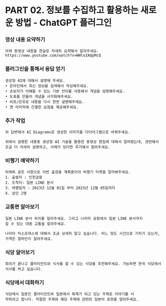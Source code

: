 # PART 02. 정보를 수집하고 활용하는 새로운 방법 - ChatGPT 플러그인

### 영상 내용 요약하기

```
아래 동영상 내용을 한글로 자세히 요약해서 알려주세요.
https://www.youtube.com/watch?v=WWloIAQpMcQ
```

### 플러그인을 통해서 응답 얻기

```
생성형 AI에 대해서 설명해 주세요.
• 온라인에서 최신 정보를 검색해서 작성해주세요.
• 초보자가 이해할 수 있는 기본 언어를 사용해서 개념을 설명해주세요.
• 도표를 만들어 개념을 시각화해주세요.
• 비유/은유로 내용을 다시 한번 설명해주세요.
• 맨 마지막에 간결한 요점을 제공해주세요.
```

### 추가 작업

```
위 답변에서 AI Diagrams로 생성한 이미지를 다이어그램으로 바꿔주세요.
```

```
위에서 설명한 내용중 생성형 AI 기술을 활용한 동영상 편집에 대해서 알려줬는데, 관련해서 조금 더 자세히 설명하고, 사례가 있다면 추가해서 알려주세요.
```

### 비행기 예약하기

```
아래와 같은 사항으로 이번 출장을 계획중이야 비행기 티켓을 알아봐주세요.
1. 출발지 : 인천공항
2. 도착지: 일본 LINE 본사
3. 여행일자 : 2023년 12월 01일 부터 2023년 12월 05일까지
4. 성인 2명
```

### 교통편 알아보기

```
일본 LINE 본사 위치를 알려주세요. 그리고 나리타 공항에서 일본 LINE 본사까지
갈 수 있는 대중 교통을 알려주세요.
```

```
나리타 익스프레스에 대해서 조금 상세히 알고 싶습니다. 어느 정도 시간으로 기차가 오는지, 가격은 얼마인지 알려주세요.
```

### 식당 알아보기

```
회의가 끝나고 클라이언트와 식사를 할 수 있는 식당을 추천해주세요. 가능하면 한국 식당에서 식사를 하고 싶습니다.
```

### 식당에서 대화하기

```
식당에서 일본인 클라이언트와 일본에서 화제가 되고 있는 주제로 이야기를 시
작하려고 합니다. 적절한 주제와 해당 주제에 관련된 일본어 표현을 알려주세요.
```
